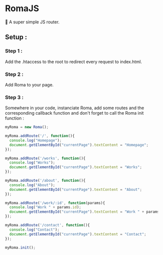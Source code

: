 # RomaJS
🔀 A super simple JS router.

## Setup :

### Step 1 :
Add the .htaccess to the root to redirect every request to index.html.

### Step 2 : 
Add Roma to your page.

### Step 3 : 
Somewhere in your code, instanciate Roma, add some routes and the corresponding callback function and don't forget to call the Roma init function :

```javascript
myRoma = new Roma();

myRoma.addRoute('/', function(){
  console.log("Homepage");
  document.getElementById("currentPage").textContent = "Homepage";
});

myRoma.addRoute('/works', function(){
  console.log("Works");
  document.getElementById("currentPage").textContent = "Works";
});

myRoma.addRoute('/about', function(){
  console.log("About");
  document.getElementById("currentPage").textContent = "About";
});

myRoma.addRoute('/work/:id', function(params){
  console.log("Work " + params.id);
  document.getElementById("currentPage").textContent = "Work " + params.id;
});

myRoma.addRoute('/contact', function(){
  console.log("Contact");
  document.getElementById("currentPage").textContent = "Contact";
});

myRoma.init();
```
